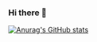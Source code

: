 ### Hi there 👋
[![Anurag's GitHub stats](https://github-readme-stats.vercel.app/api?username=tfossum-bing&count_private=true)](https://github.com/anuraghazra/github-readme-stats)
<!--
**tfossum-bingo/tfossum-bingo** is a ✨ _special_ ✨ repository because its `README.md` (this file) appears on your GitHub profile.

Here are some ideas to get you started:

- 🔭 I’m currently working on ...
- 🌱 I’m currently learning ...
- 👯 I’m looking to collaborate on ...
- 🤔 I’m looking for help with ...
- 💬 Ask me about ...
- 📫 How to reach me: ...
- 😄 Pronouns: ...
- ⚡ Fun fact: ...
-->
